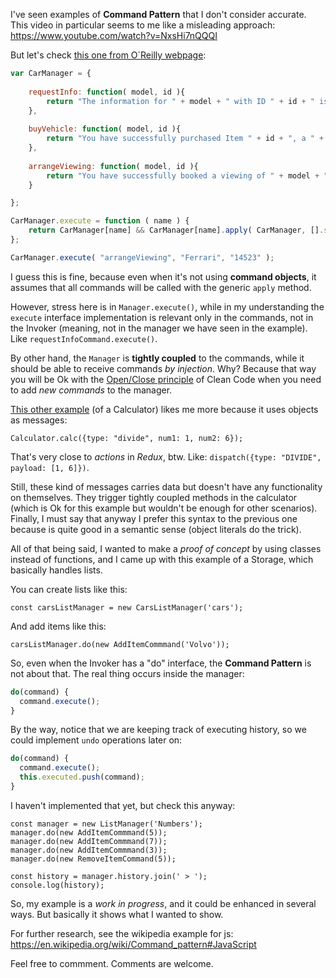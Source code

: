 I've seen examples of **Command Pattern** that I don't consider accurate. This video in particular seems to me like a misleading approach: 
https://www.youtube.com/watch?v=NxsHi7nQQQI

But let's check [this one from O`Reilly webpage](https://www.oreilly.com/library/view/learning-javascript-design/9781449334840/ch09s08.html): 

```js
var CarManager = {
  
    requestInfo: function( model, id ){
        return "The information for " + model + " with ID " + id + " is foobar";
    },
    
    buyVehicle: function( model, id ){
        return "You have successfully purchased Item " + id + ", a " + model;
    },
    
    arrangeViewing: function( model, id ){
        return "You have successfully booked a viewing of " + model + " ( " + id + " ) ";
    }

};

CarManager.execute = function ( name ) {
    return CarManager[name] && CarManager[name].apply( CarManager, [].slice.call(arguments, 1) );
};

CarManager.execute( "arrangeViewing", "Ferrari", "14523" );

```

I guess this is fine, because even when it's not using **command objects**, it assumes that all commands will be called with the generic `apply` method.

However, stress here is in `Manager.execute()`, while in my understanding the `execute` interface implementation is relevant only in the commands, not in the Invoker (meaning, not in the manager we have seen in the example). Like `requestInfoCommand.execute()`.

By other hand, the `Manager` is **tightly coupled** to the commands, while it should be able to receive commands _by injection_. Why? Because that way you will be Ok with the [Open/Close principle](https://en.wikipedia.org/wiki/Open%E2%80%93closed_principle) of Clean Code when you need to add _new commands_ to the manager.

[This other example](http://www.discoversdk.com/blog/learning-the-command-pattern-in-javascript) (of a Calculator) likes me more because it uses objects as messages:

`Calculator.calc({type: "divide", num1: 1, num2: 6});`

That's very close to _actions_ in *Redux*, btw. Like: `dispatch({type: "DIVIDE", payload: [1, 6]})`.

Still, these kind of messages carries data but doesn't have any functionality on themselves. They trigger tightly coupled methods in the calculator (which is Ok for this example but wouldn't be enough for other scenarios). Finally, I must say that anyway I prefer this syntax to the previous one because is quite good in a semantic sense (object literals do the trick).

All of that being said, I wanted to make a _proof of concept_ by using classes instead of functions, and I came up with this example of a Storage, which basically handles lists. 

You can create lists like this:

`const carsListManager = new CarsListManager('cars');`

And add items like this:

`carsListManager.do(new AddItemCommmand('Volvo'));`

So, even when the Invoker has a "do" interface, the **Command Pattern** is not about that. The real thing occurs inside the manager:

```js
do(command) {
  command.execute();
} 
```

By the way, notice that we are keeping track of executing history, so we could implement `undo` operations later on:

```js
do(command) {
  command.execute();
  this.executed.push(command);
} 
```

I haven't implemented that yet, but check this anyway:

```
const manager = new ListManager('Numbers');
manager.do(new AddItemCommmand(5));
manager.do(new AddItemCommmand(7));
manager.do(new AddItemCommmand(3));
manager.do(new RemoveItemCommand(5));

const history = manager.history.join(' > ');
console.log(history);
```

So, my example is a _work in progress_, and it could be enhanced in several ways. But basically it shows what I wanted to show. 

For further research, see the wikipedia example for js:
https://en.wikipedia.org/wiki/Command_pattern#JavaScript

Feel free to commment. Comments are welcome.
 
